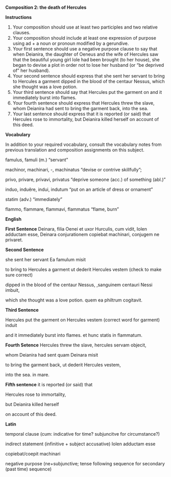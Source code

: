 **Composition 2: the death of Hercules**

**Instructions**
1. Your composition should use at least two participles and two relative clauses.
2. Your composition should include at least one expression of purpose using ad + a noun or pronoun modified by a gerundive.
3. Your first sentence should use a negative purpose clause to say that when Deianira, the daughter of Oeneus and the wife of Hercules saw that the beautiful young girl Iole had been brought (to her house), she began to devise a plot in order not to lose her husband (or “be deprived of” her husband).
4. Your second sentence should express that she sent her servant to bring to Hercules a garment dipped in the blood of the centaur Nessus, which she thought was a love potion.
5. Your third sentence should say that Hercules put the garment on and it immediately burst into flames.
6. Your fourth sentence should express that Hercules threw the slave, whom Deianira had sent to bring the garment back, into the sea.
7. Your last sentence should express that it is reported (or said) that Hercules rose to immortality, but Deianira killed herself on account of this deed.

**Vocabulary**

In addition to your required vocabulary, consult the vocabulary notes from previous translation and composition assignments on this subject.

famulus, famuli (m.) “servant”

machinor, machinari, -, machinatus “devise or contrive skillfully”;

privo, privare, privavi, privatus “deprive someone (acc.) of something (abl.)”

induo, induĕre, indui, indutum “put on an article of dress or ornament”

statim (adv.) “immediately”

flammo, flammare, flammavi, flammatus “flame, burn”

**English**

**First Sentence**
Deinara, filia Oenei et uxor Hurculis, cum vidit, Iolen adductam esse, Deinara conjurationem copiebat machinari, conjugem ne privaret.


**Second Sentence**

she sent her servant 
Ea famulum misit 

to bring to Hercules a garment 
ut dederit Hercules vestem (check to make sure correct) 

dipped in the blood of the centaur Nessus, 
,sanguinem centauri Nessi imbuit,

which she thought was a love potion.
quem ea philtrum cogitavit.


**Third Sentence**

Hercules put the garment on 
Hercules vestem (correct word for garment) induit

and it immediately burst into flames.
et hunc statis in flammatum.



**Fourth Setence**
Hercules threw the slave, 
hercules servam objecit,

whom Deianira had sent 
quam Deinara misit 

to bring the garment back, 
ut dederit Hercules vestem,

into the sea.
in mare.

**Fifth sentence**
it is reported (or said) that 

Hercules rose to immortality, 

but Deianira killed herself 

on account of this deed.




**Latin**

temporal clause (cum: indicative for time? subjuncitve for circumstance?)
  
  indirect statement (infinitive + subject accusative)
  Iolen adductam esse
  
copiebat/coepit machinari

  negative purpose (ne+subjunctive; tense following sequence for secondary (past time) sequence)
